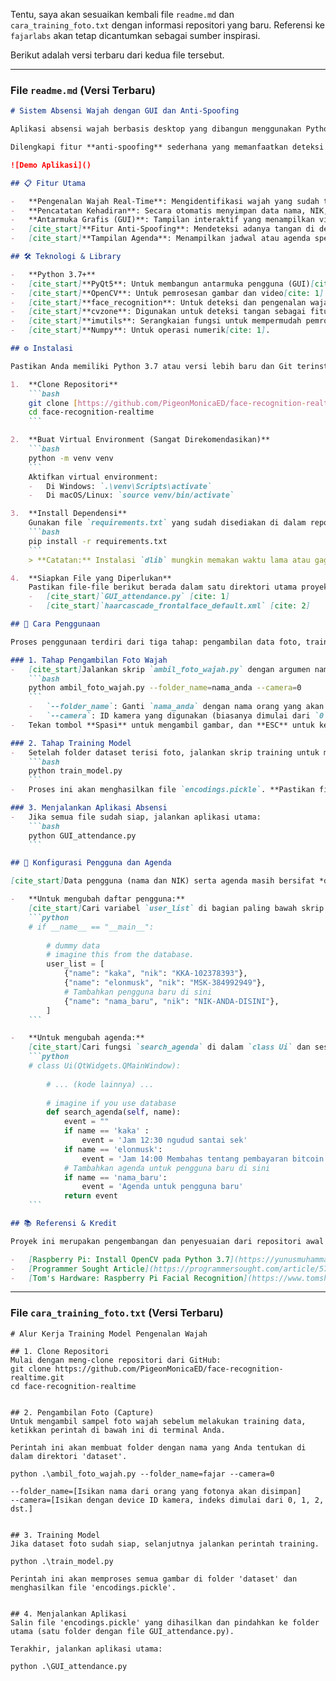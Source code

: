 Tentu, saya akan sesuaikan kembali file `readme.md` dan `cara_training_foto.txt` dengan informasi repositori yang baru. Referensi ke `fajarlabs` akan tetap dicantumkan sebagai sumber inspirasi.

Berikut adalah versi terbaru dari kedua file tersebut.

---

### File `readme.md` (Versi Terbaru)

```markdown
# Sistem Absensi Wajah dengan GUI dan Anti-Spoofing

Aplikasi absensi wajah berbasis desktop yang dibangun menggunakan Python, OpenCV, dan PyQt5. Aplikasi ini mampu melakukan pengenalan wajah secara *real-time* melalui webcam untuk mencatat kehadiran.

Dilengkapi fitur **anti-spoofing** sederhana yang memanfaatkan deteksi tangan dari `cvzone` untuk mencegah upaya absensi menggunakan foto.

![Demo Aplikasi]()

## 📋 Fitur Utama

-   **Pengenalan Wajah Real-Time**: Mengidentifikasi wajah yang sudah terdaftar secara langsung dari video webcam.
-   **Pencatatan Kehadiran**: Secara otomatis menyimpan data nama, NIK, dan waktu kehadiran ke dalam daftar.
-   **Antarmuka Grafis (GUI)**: Tampilan interaktif yang menampilkan video, nama yang terdeteksi, daftar hadir, dan agenda.
-   [cite_start]**Fitur Anti-Spoofing**: Mendeteksi adanya tangan di depan wajah untuk membatalkan proses absensi, mencegah penggunaan foto[cite: 1].
-   [cite_start]**Tampilan Agenda**: Menampilkan jadwal atau agenda spesifik untuk pengguna yang terdeteksi (dapat dikonfigurasi)[cite: 1].

## 🛠️ Teknologi & Library

-   **Python 3.7+**
-   [cite_start]**PyQt5**: Untuk membangun antarmuka pengguna (GUI)[cite: 1].
-   [cite_start]**OpenCV**: Untuk pemrosesan gambar dan video[cite: 1].
-   [cite_start]**face_recognition**: Untuk deteksi dan pengenalan wajah (berbasis `dlib`)[cite: 1].
-   [cite_start]**cvzone**: Digunakan untuk deteksi tangan sebagai fitur anti-spoofing[cite: 1].
-   [cite_start]**imutils**: Serangkaian fungsi untuk mempermudah pemrosesan gambar dengan OpenCV[cite: 1].
-   [cite_start]**Numpy**: Untuk operasi numerik[cite: 1].

## ⚙️ Instalasi

Pastikan Anda memiliki Python 3.7 atau versi lebih baru dan Git terinstal di sistem Anda.

1.  **Clone Repositori**
    ```bash
    git clone [https://github.com/PigeonMonicaED/face-recognition-realtime.git](https://github.com/PigeonMonicaED/face-recognition-realtime.git)
    cd face-recognition-realtime
    ```

2.  **Buat Virtual Environment (Sangat Direkomendasikan)**
    ```bash
    python -m venv venv
    ```
    Aktifkan virtual environment:
    -   Di Windows: `.\venv\Scripts\activate`
    -   Di macOS/Linux: `source venv/bin/activate`

3.  **Install Dependensi**
    Gunakan file `requirements.txt` yang sudah disediakan di dalam repositori.
    ```bash
    pip install -r requirements.txt
    ```
    > **Catatan:** Instalasi `dlib` mungkin memakan waktu lama atau gagal jika `CMake` dan compiler C++ tidak terinstal. Jika terjadi error, pastikan Anda telah menginstal `build-essential` dan `cmake` (untuk Linux) atau Visual Studio Build Tools (untuk Windows).

4.  **Siapkan File yang Diperlukan**
    Pastikan file-file berikut berada dalam satu direktori utama proyek Anda:
    -   [cite_start]`GUI_attendance.py` [cite: 1]
    -   [cite_start]`haarcascade_frontalface_default.xml` [cite: 2]

## 🚀 Cara Penggunaan

Proses penggunaan terdiri dari tiga tahap: pengambilan data foto, training model, dan menjalankan aplikasi.

### 1. Tahap Pengambilan Foto Wajah
-   [cite_start]Jalankan skrip `ambil_foto_wajah.py` dengan argumen nama folder dan ID kamera[cite: 3]. Skrip ini akan otomatis membuat folder di dalam direktori `dataset`.
    ```bash
    python ambil_foto_wajah.py --folder_name=nama_anda --camera=0
    ```
    -   `--folder_name`: Ganti `nama_anda` dengan nama orang yang akan didaftarkan.
    -   `--camera`: ID kamera yang digunakan (biasanya dimulai dari `0`).
-   Tekan tombol **Spasi** untuk mengambil gambar, dan **ESC** untuk keluar dan menyimpan.

### 2. Tahap Training Model
-   Setelah folder dataset terisi foto, jalankan skrip training untuk membuat model pengenalan wajah:
    ```bash
    python train_model.py
    ```
-   Proses ini akan menghasilkan file `encodings.pickle`. **Pastikan file ini berada di folder yang sama dengan `GUI_attendance.py`**.

### 3. Menjalankan Aplikasi Absensi
-   Jika semua file sudah siap, jalankan aplikasi utama:
    ```bash
    python GUI_attendance.py
    ```

## 🔧 Konfigurasi Pengguna dan Agenda

[cite_start]Data pengguna (nama dan NIK) serta agenda masih bersifat *dummy* di dalam skrip `GUI_attendance.py`[cite: 1]. Untuk mengubahnya, buka file tersebut dan edit bagian berikut:

-   **Untuk mengubah daftar pengguna:**
    [cite_start]Cari variabel `user_list` di bagian paling bawah skrip dan sesuaikan isinya[cite: 1]. Nama harus cocok dengan nama folder di `dataset`.
    ```python
    # if __name__ == "__main__":
    
        # dummy data
        # imagine this from the database.
        user_list = [
            {"name": "kaka", "nik": "KKA-102378393"},
            {"name": "elonmusk", "nik": "MSK-384992949"},
            # Tambahkan pengguna baru di sini
            {"name": "nama_baru", "nik": "NIK-ANDA-DISINI"},
        ]
    ```

-   **Untuk mengubah agenda:**
    [cite_start]Cari fungsi `search_agenda` di dalam `class Ui` dan sesuaikan logikanya[cite: 1].
    ```python
    # class Ui(QtWidgets.QMainWindow):
    
        # ... (kode lainnya) ...
        
        # imagine if you use database
        def search_agenda(self, name):
            event = ""
            if name == 'kaka' :
                event = 'Jam 12:30 ngudud santai sek'
            if name == 'elonmusk':
                event = 'Jam 14:00 Membahas tentang pembayaran bitcoin'
            # Tambahkan agenda untuk pengguna baru di sini
            if name == 'nama_baru':
                event = 'Agenda untuk pengguna baru'
            return event
    ```

## 📚 Referensi & Kredit

Proyek ini merupakan pengembangan dan penyesuaian dari repositori awal oleh **fajarlabs**.

-   [Raspberry Pi: Install OpenCV pada Python 3.7](https://yunusmuhammad007.medium.com/2-raspberry-pi-install-opencv-pada-python-3-7-menggunakan-pip3-a2504dffd984)
-   [Programmer Sought Article](https://programmersought.com/article/57453207651/)
-   [Tom's Hardware: Raspberry Pi Facial Recognition](https://www.tomshardware.com/how-to/raspberry-pi-facial-recognition)
```

---
### File `cara_training_foto.txt` (Versi Terbaru)

```text
# Alur Kerja Training Model Pengenalan Wajah

## 1. Clone Repositori
Mulai dengan meng-clone repositori dari GitHub:
git clone https://github.com/PigeonMonicaED/face-recognition-realtime.git
cd face-recognition-realtime


## 2. Pengambilan Foto (Capture)
Untuk mengambil sampel foto wajah sebelum melakukan training data, ketikkan perintah di bawah ini di terminal Anda.

Perintah ini akan membuat folder dengan nama yang Anda tentukan di dalam direktori 'dataset'.

python .\ambil_foto_wajah.py --folder_name=fajar --camera=0

--folder_name=[Isikan nama dari orang yang fotonya akan disimpan]
--camera=[Isikan dengan device ID kamera, indeks dimulai dari 0, 1, 2, dst.]


## 3. Training Model
Jika dataset foto sudah siap, selanjutnya jalankan perintah training.

python .\train_model.py

Perintah ini akan memproses semua gambar di folder 'dataset' dan menghasilkan file 'encodings.pickle'.


## 4. Menjalankan Aplikasi
Salin file 'encodings.pickle' yang dihasilkan dan pindahkan ke folder utama (satu folder dengan file GUI_attendance.py).

Terakhir, jalankan aplikasi utama:

python .\GUI_attendance.py
```

